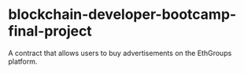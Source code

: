 # blockchain-developer-bootcamp-final-project
A contract that allows users to buy advertisements on the EthGroups platform. 
